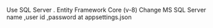Use SQL Server .
Entity Framework Core (v-8)
Change MS SQL Server name ,user id ,password at appsettings.json
